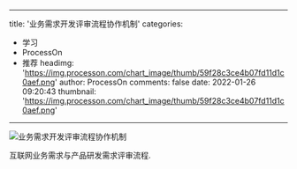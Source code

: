 
---
title: '业务需求开发评审流程协作机制'
categories: 
 - 学习
 - ProcessOn
 - 推荐
headimg: 'https://img.processon.com/chart_image/thumb/59f28c3ce4b07fd11d1c0aef.png'
author: ProcessOn
comments: false
date: 2022-01-26 09:20:43
thumbnail: 'https://img.processon.com/chart_image/thumb/59f28c3ce4b07fd11d1c0aef.png'
---

<div>   
<img class="thumb" alt="业务需求开发评审流程协作机制" src="https://img.processon.com/chart_image/thumb/59f28c3ce4b07fd11d1c0aef.png" referrerpolicy="no-referrer">
<p>互联网业务需求与产品研发需求评审流程.</p>  
</div>
            